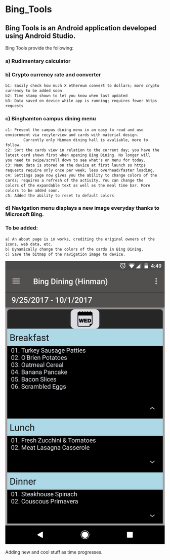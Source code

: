 # Bing_Tools
## Bing Tools is an Android application developed using Android Studio.

Bing Tools provide the following:

### a) Rudimentary calculator

### b) Crypto currency rate and converter 

	b1: Easily check how much X ethereum convert to dollars; more crypto currency to be added soon
	b2: Time stamp shown to let you know when last updated
	b3: Data saved on device while app is running; requires fewer https requests
  
### c) Binghamton campus dining menu

	c1: Present the campus dining menu in an easy to read and use enviornment via recylerview and cards with material design. 
			Currently only Hinman dining hall is avaliable, more to follow.
	c2: Sort the cards view in relation to the current day; you have the latest card shown first when opening Bing Dining. No longer will         you need to swipe/scroll down to see what's on menu for today.
	c3: Menu data is stored on the device at first launch so https requests require only once per week; less overhead/faster loading.
	c4: Settings page now gives you the ability to change colors of the cards; requires a refresh of the activity. You can change the             colors of the expandable text as well as the meal time bar. More colors to be added soon.
	c5: Added the ability to reset to default colors
  
### d) Navigation menu displays a new image everyday thanks to Microsoft Bing.
  
### To be added:
	a) An about page is in works, crediting the original owners of the icons, web data, etc.
	b) Dynamically change the colors of the cards in Bing Dining.
	c) Save the bitmap of the navigation image to device. 

![Alt text](app/Bing_Tools_1.png "Bing_Tools_1")


Adding new and cool stuff as time progresses.

